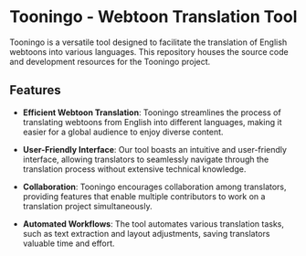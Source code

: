 # Tooningo - Webtoon Translation Tool

Tooningo is a versatile tool designed to facilitate the translation of English webtoons into various languages. This repository houses the source code and development resources for the Tooningo project.

## Features

- **Efficient Webtoon Translation**: Tooningo streamlines the process of translating webtoons from English into different languages, making it easier for a global audience to enjoy diverse content.

- **User-Friendly Interface**: Our tool boasts an intuitive and user-friendly interface, allowing translators to seamlessly navigate through the translation process without extensive technical knowledge.

- **Collaboration**: Tooningo encourages collaboration among translators, providing features that enable multiple contributors to work on a translation project simultaneously.

- **Automated Workflows**: The tool automates various translation tasks, such as text extraction and layout adjustments, saving translators valuable time and effort.

